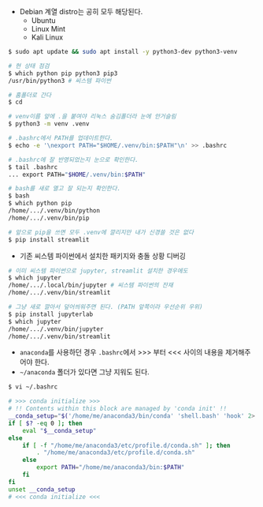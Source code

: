 - Debian 계열 distro는 공히 모두 해당된다.
    - Ubuntu
    - Linux Mint
    - Kali Linux

```sh
$ sudo apt update && sudo apt install -y python3-dev python3-venv

# 현 상태 점검
$ which python pip python3 pip3
/usr/bin/python3 # 씨스템 파이썬

# 홈폴더로 간다
$ cd

# venv이름 앞에 .을 붙여야 리눅스 숨김폴더라 눈에 안거슬림
$ python3 -m venv .venv

# .bashrc에서 PATH를 업데이트한다.
$ echo -e '\nexport PATH="$HOME/.venv/bin:$PATH"\n' >> .bashrc

# .bashrc에 잘 반영되었는지 눈으로 확인한다.
$ tail .bashrc
... export PATH="$HOME/.venv/bin:$PATH"

# bash를 새로 열고 잘 되는지 확인한다.
$ bash
$ which python pip
/home/.../.venv/bin/python
/home/.../.venv/bin/pip

# 앞으로 pip을 쓰면 모두 .venv에 깔리지만 내가 신경쓸 것은 없다
$ pip install streamlit
```

- 기존 씨스템 파이썬에서 설치한 패키지와 충돌 상황 디버깅
```sh
# 이미 씨스템 파이썬으로 jupyter, streamlit 설치한 경우에도
$ which jupyter
/home/.../.local/bin/jupyter # 씨스템 파이썬의 잔재
/home/.../.venv/bin/streamlit

# 그냥 새로 깔아서 덮어씌워주면 된다. (PATH 앞쪽이라 우선순위 우위)
$ pip install jupyterlab
$ which jupyter
/home/.../.venv/bin/jupyter
/home/.../.venv/bin/streamlit
``` 

- `anaconda`를 사용하던 경우 `.bashrc`에서 >>> 부터 <<< 사이의 내용을 제거해주어야 한다.
- `~/anaconda` 폴더가 있다면 그냥 지워도 된다.
```sh
$ vi ~/.bashrc

# >>> conda initialize >>>
# !! Contents within this block are managed by 'conda init' !!
__conda_setup="$('/home/me/anaconda3/bin/conda' 'shell.bash' 'hook' 2> /dev/null)"
if [ $? -eq 0 ]; then
    eval "$__conda_setup"
else
    if [ -f "/home/me/anaconda3/etc/profile.d/conda.sh" ]; then
        . "/home/me/anaconda3/etc/profile.d/conda.sh"
    else
        export PATH="/home/me/anaconda3/bin:$PATH"
    fi
fi
unset __conda_setup
# <<< conda initialize <<<
```